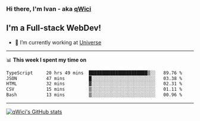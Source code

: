 ### Hi there, I'm Ivan - aka [qWici][website]

## I'm a Full-stack WebDev!
- 🔭 I’m currently working at [Universe][universe]

---

📊 **This week I spent my time on**
<!--START_SECTION:waka-->

```txt
TypeScript     20 hrs 49 mins  ██████████████████████▒░░   89.76 %
JSON           47 mins         █░░░░░░░░░░░░░░░░░░░░░░░░   03.38 %
HTML           32 mins         ▓░░░░░░░░░░░░░░░░░░░░░░░░   02.31 %
CSV            15 mins         ▒░░░░░░░░░░░░░░░░░░░░░░░░   01.11 %
Bash           13 mins         ▒░░░░░░░░░░░░░░░░░░░░░░░░   00.96 %
```

<!--END_SECTION:waka-->

---

[![qWici's GitHub stats](https://github-readme-stats.vercel.app/api?username=qWici)](https://github.com/qWici/github-readme-stats)

[website]: https://devkucher.com
[twitter]: https://twitter.com/KucherDev
[linkedin]: https://www.linkedin.com/in/ivankucher
[universe]: https://universeapps.limited
